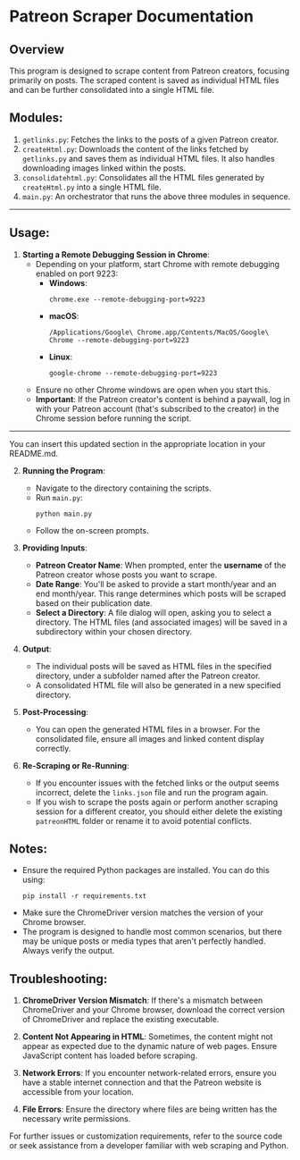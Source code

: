 # Patreon Scraper Documentation

## Overview

This program is designed to scrape content from Patreon creators, focusing primarily on posts. The scraped content is saved as individual HTML files and can be further consolidated into a single HTML file.

## Modules:

1. `getlinks.py`: Fetches the links to the posts of a given Patreon creator.
2. `createHtml.py`: Downloads the content of the links fetched by `getlinks.py` and saves them as individual HTML files. It also handles downloading images linked within the posts.
3. `consolidatehtml.py`: Consolidates all the HTML files generated by `createHtml.py` into a single HTML file.
4. `main.py`: An orchestrator that runs the above three modules in sequence.

---

## Usage:

1. **Starting a Remote Debugging Session in Chrome**:
   - Depending on your platform, start Chrome with remote debugging enabled on port 9223:
     - **Windows**: 
       ```
       chrome.exe --remote-debugging-port=9223
       ```
     - **macOS**: 
       ```
       /Applications/Google\ Chrome.app/Contents/MacOS/Google\ Chrome --remote-debugging-port=9223
       ```
     - **Linux**: 
       ```
       google-chrome --remote-debugging-port=9223
       ```
   - Ensure no other Chrome windows are open when you start this.
   - **Important**: If the Patreon creator's content is behind a paywall, log in with your Patreon account (that's subscribed to the creator) in the Chrome session before running the script.

---

You can insert this updated section in the appropriate location in your README.md.

2. **Running the Program**:
   - Navigate to the directory containing the scripts.
   - Run `main.py`:
     ```
     python main.py
     ```
   - Follow the on-screen prompts.

3. **Providing Inputs**:
   - **Patreon Creator Name**: When prompted, enter the **username** of the Patreon creator whose posts you want to scrape.
   - **Date Range**: You'll be asked to provide a start month/year and an end month/year. This range determines which posts will be scraped based on their publication date.
   - **Select a Directory**: A file dialog will open, asking you to select a directory. The HTML files (and associated images) will be saved in a subdirectory within your chosen directory.

4. **Output**:
   - The individual posts will be saved as HTML files in the specified directory, under a subfolder named after the Patreon creator.
   - A consolidated HTML file will also be generated in a new specified directory.

5. **Post-Processing**:
   - You can open the generated HTML files in a browser. For the consolidated file, ensure all images and linked content display correctly.

6. **Re-Scraping or Re-Running**:
   - If you encounter issues with the fetched links or the output seems incorrect, delete the `links.json` file and run the program again.
   - If you wish to scrape the posts again or perform another scraping session for a different creator, you should either delete the existing `patreonHTML` folder or rename it to avoid potential conflicts.

## Notes:

- Ensure the required Python packages are installed. You can do this using:
  ```
  pip install -r requirements.txt
  ```
- Make sure the ChromeDriver version matches the version of your Chrome browser.
- The program is designed to handle most common scenarios, but there may be unique posts or media types that aren't perfectly handled. Always verify the output.

## Troubleshooting:

1. **ChromeDriver Version Mismatch**: If there's a mismatch between ChromeDriver and your Chrome browser, download the correct version of ChromeDriver and replace the existing executable.

2. **Content Not Appearing in HTML**: Sometimes, the content might not appear as expected due to the dynamic nature of web pages. Ensure JavaScript content has loaded before scraping.

3. **Network Errors**: If you encounter network-related errors, ensure you have a stable internet connection and that the Patreon website is accessible from your location.

4. **File Errors**: Ensure the directory where files are being written has the necessary write permissions.

For further issues or customization requirements, refer to the source code or seek assistance from a developer familiar with web scraping and Python.
